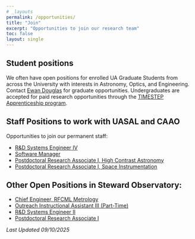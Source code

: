 ```yaml
---
# _layouts
permalink: /opportunities/
title: "Join"
excerpt: "Opportunities to join our research team"
toc: false
layout: single
---
```



## Student positions

We often have open positions for enrolled UA Graduate Students from across the University with interests in Astronomy, Optics, and Engineering. Contact [Ewan Douglas](https://www.as.arizona.edu/people/faculty/ewan-douglas) for graduate opportunities.
Undergraduates are accepted for paid research opportunities through the [TIMESTEP Apprenticeship program](https://lavinia.as.arizona.edu/~timestep/timestep-apprenticeship.html).

## Staff Positions to work with UASAL and CAAO
Opportunities to join our permanent staff:
- [R&D Systems Engineer IV](https://arizona.csod.com/ux/ats/careersite/4/home/requisition/22820?c=arizona)
- [Software Manager](https://arizona.csod.com/ux/ats/careersite/4/home/requisition/23359?c=arizona&sq=req23359)
- [Postdoctoral Research Associate I, High Contrast Astronomy](https://arizona.csod.com/ux/ats/careersite/4/home/requisition/23540?c=arizona)
- [Postdoctoral Research Associate I, Space Instrumentation](https://arizona.csod.com/ux/ats/careersite/4/home/requisition/23547?c=arizona)


## Other Open Positions in Steward Observatory:
- [Chief Engineer, RFCML Metrology](https://arizona.csod.com/ux/ats/careersite/4/requisition/21476/application?c=arizona&jobboardid=0#1)
- [Outreach Instructional Assistant III (Part-Time)](https://arizona.csod.com/ux/ats/careersite/4/home/requisition/23561?c=arizona&sq=req23561)
- [R&D Systems Engineer II](https://arizona.csod.com/ux/ats/careersite/4/home/requisition/23411?c=arizona&sq=req23411)
- [Postdoctoral Research Associate I](https://arizona.csod.com/ux/ats/careersite/4/home/requisition/23798?c=arizona&sq=req23798)

_Last Updated 09/10/2025_
